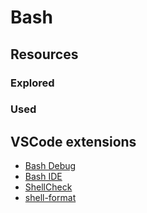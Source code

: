 # Bash

## Resources

### Explored

### Used

## VSCode extensions

- [Bash Debug]()
- [Bash IDE]()
- [ShellCheck]()
- [shell-format]()
